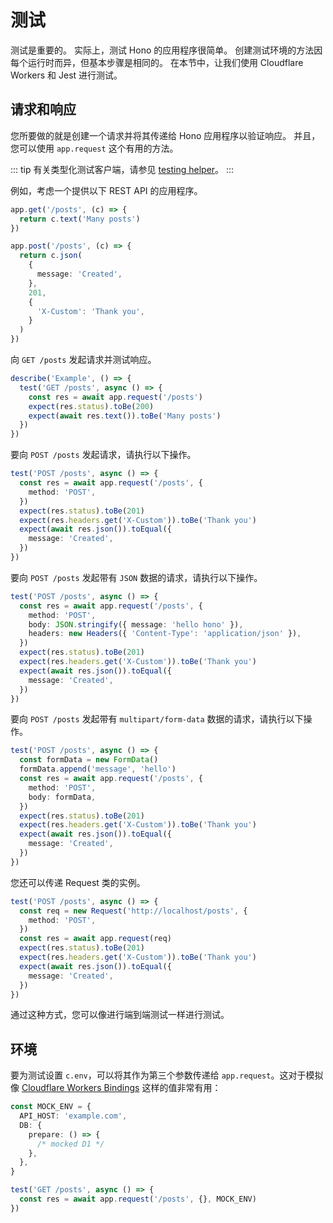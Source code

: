 # 测试

测试是重要的。
实际上，测试 Hono 的应用程序很简单。
创建测试环境的方法因每个运行时而异，但基本步骤是相同的。
在本节中，让我们使用 Cloudflare Workers 和 Jest 进行测试。

## 请求和响应

您所要做的就是创建一个请求并将其传递给 Hono 应用程序以验证响应。
并且，您可以使用 `app.request` 这个有用的方法。

::: tip
有关类型化测试客户端，请参见 [testing helper](/docs/helpers/testing)。
:::

例如，考虑一个提供以下 REST API 的应用程序。

```ts
app.get('/posts', (c) => {
  return c.text('Many posts')
})

app.post('/posts', (c) => {
  return c.json(
    {
      message: 'Created',
    },
    201,
    {
      'X-Custom': 'Thank you',
    }
  )
})
```

向 `GET /posts` 发起请求并测试响应。

```ts
describe('Example', () => {
  test('GET /posts', async () => {
    const res = await app.request('/posts')
    expect(res.status).toBe(200)
    expect(await res.text()).toBe('Many posts')
  })
})
```

要向 `POST /posts` 发起请求，请执行以下操作。

```ts
test('POST /posts', async () => {
  const res = await app.request('/posts', {
    method: 'POST',
  })
  expect(res.status).toBe(201)
  expect(res.headers.get('X-Custom')).toBe('Thank you')
  expect(await res.json()).toEqual({
    message: 'Created',
  })
})
```

要向 `POST /posts` 发起带有 `JSON` 数据的请求，请执行以下操作。

```ts
test('POST /posts', async () => {
  const res = await app.request('/posts', {
    method: 'POST',
    body: JSON.stringify({ message: 'hello hono' }),
    headers: new Headers({ 'Content-Type': 'application/json' }),
  })
  expect(res.status).toBe(201)
  expect(res.headers.get('X-Custom')).toBe('Thank you')
  expect(await res.json()).toEqual({
    message: 'Created',
  })
})
```

要向 `POST /posts` 发起带有 `multipart/form-data` 数据的请求，请执行以下操作。

```ts
test('POST /posts', async () => {
  const formData = new FormData()
  formData.append('message', 'hello')
  const res = await app.request('/posts', {
    method: 'POST',
    body: formData,
  })
  expect(res.status).toBe(201)
  expect(res.headers.get('X-Custom')).toBe('Thank you')
  expect(await res.json()).toEqual({
    message: 'Created',
  })
})
```

您还可以传递 Request 类的实例。

```ts
test('POST /posts', async () => {
  const req = new Request('http://localhost/posts', {
    method: 'POST',
  })
  const res = await app.request(req)
  expect(res.status).toBe(201)
  expect(res.headers.get('X-Custom')).toBe('Thank you')
  expect(await res.json()).toEqual({
    message: 'Created',
  })
})
```

通过这种方式，您可以像进行端到端测试一样进行测试。

## 环境

要为测试设置 `c.env`，可以将其作为第三个参数传递给 `app.request`。这对于模拟像 [Cloudflare Workers Bindings](https://hono.dev/getting-started/cloudflare-workers#bindings) 这样的值非常有用：

```ts
const MOCK_ENV = {
  API_HOST: 'example.com',
  DB: {
    prepare: () => {
      /* mocked D1 */
    },
  },
}

test('GET /posts', async () => {
  const res = await app.request('/posts', {}, MOCK_ENV)
})
```